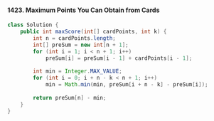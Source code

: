 #### 1423. Maximum Points You Can Obtain from Cards

```java
class Solution {
    public int maxScore(int[] cardPoints, int k) {
        int n = cardPoints.length;
        int[] preSum = new int[n + 1];
        for (int i = 1; i < n + 1; i++) 
            preSum[i] = preSum[i - 1] + cardPoints[i - 1];
        
        int min = Integer.MAX_VALUE;
        for (int i = 0; i + n - k < n + 1; i++) 
            min = Math.min(min, preSum[i + n - k] - preSum[i]);
    
        return preSum[n] - min;
    }
}
```

```java

```

